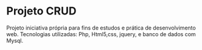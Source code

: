 # Projeto CRUD

Projeto iniciativa própria para fins de estudos e prática de desenvolvimento web.
Tecnologias utilizadas: Php, Html5,css, jquery, e banco de dados com Mysql.
